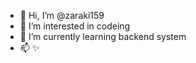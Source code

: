 - 👋 Hi, I’m @zaraki159
- 👀 I’m interested in codeing
- 🌱 I’m currently learning backend system
- 📫  ✨

<!---
zaraki159/zaraki159 is a ✨ special ✨ repository because its `README.md` (this file) appears on your GitHub profile.
You can click the Preview link to take a look at your changes.
--->
